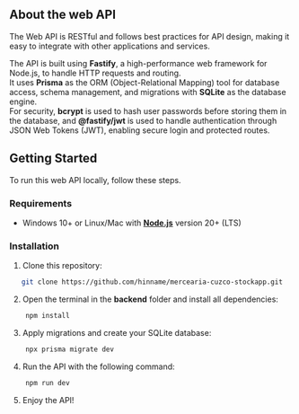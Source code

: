 ## About the web API
The Web API is RESTful and follows best practices for API design, making it easy to integrate with other applications and services.

The API is built using **Fastify**, a high-performance web framework for Node.js, to handle HTTP requests and routing.  
It uses **Prisma** as the ORM (Object-Relational Mapping) tool for database access, schema management, and migrations with **SQLite** as the database engine.  
For security, **bcrypt** is used to hash user passwords before storing them in the database, and **@fastify/jwt** is used to handle authentication through JSON Web Tokens (JWT), enabling secure login and protected routes.


## Getting Started

To run this web API locally, follow these steps.

### Requirements
- Windows 10+ or Linux/Mac with [**Node.js**](https://nodejs.org/en/download) version 20+ (LTS)

### Installation
1. Clone this repository:
 ```sh
    git clone https://github.com/hinname/mercearia-cuzco-stockapp.git
 ```
 2. Open the terminal in the **backend** folder and install all dependencies:
```sh
    npm install
```
3. Apply migrations and create your SQLite database:
```sh
    npx prisma migrate dev
```
4. Run the API with the following command:
```sh
    npm run dev
```
5. Enjoy the API!